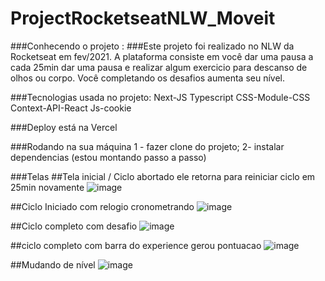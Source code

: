 # ProjectRocketseatNLW_Moveit

###Conhecendo o projeto : 
###Este projeto foi realizado no NLW da Rocketseat em fev/2021.
A plataforma consiste em você dar uma pausa a cada 25min dar uma pausa e realizar algum exercicio para descanso de olhos ou corpo.
Você completando os desafios aumenta seu nível.

###Tecnologias usada no projeto:
Next-JS
Typescript
CSS-Module-CSS
Context-API-React
Js-cookie

###Deploy está na Vercel

###Rodando na sua máquina
1 - fazer clone do projeto;
2- instalar dependencias
(estou montando passo a passo)


###Telas
##Tela inicial / Ciclo abortado ele retorna para reiniciar ciclo em 25min novamente
![image](https://user-images.githubusercontent.com/71138531/109420582-15188480-79b2-11eb-9334-b40a4145feed.png)

##Ciclo Iniciado com relogio cronometrando
![image](https://user-images.githubusercontent.com/71138531/109420607-30838f80-79b2-11eb-8aae-f19efe6d3e34.png)

##Ciclo completo com desafio 
![image](https://user-images.githubusercontent.com/71138531/109420697-a687f680-79b2-11eb-9d34-961b1e38c7f1.png)

##ciclo completo com barra do experience gerou pontuacao
![image](https://user-images.githubusercontent.com/71138531/109420731-c28b9800-79b2-11eb-9595-45f7879046b5.png)

##Mudando de nível
![image](https://user-images.githubusercontent.com/71138531/109420858-59585480-79b3-11eb-9a90-4694c40609e5.png)


